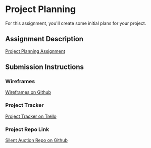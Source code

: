 # Project Planning
For this assignment, you'll create some initial plans for your project.

## Assignment Description
[Project Planning Assignment](https://education.launchcode.org/liftoff/assignments/planning/)

## Submission Instructions

### Wireframes

[Wireframes on Github](https://github.com/christina-go/liftoff-assignments/blob/master/P3-Project_Planning/capstone_wireframes.pdf)

### Project Tracker

[Project Tracker on Trello](https://trello.com/invite/b/VJCgmE4l/7bb1322076b56e9c0db839ec57cc1ba0/silent-auction-lc101-capstone)

### Project Repo Link

[Silent Auction Repo on Github](https://github.com/christina-go/shhh-auction)